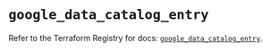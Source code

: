 # `google_data_catalog_entry`

Refer to the Terraform Registry for docs: [`google_data_catalog_entry`](https://registry.terraform.io/providers/hashicorp/google/5.34.0/docs/resources/data_catalog_entry).
